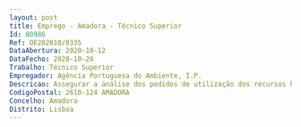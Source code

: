 ```yaml
--- 
layout: post
title: Emprego - Amadora - Técnico Superior
Id: 80986
Ref: OE202010/0335
DataAbertura: 2020-10-12
DataFecho: 2020-10-26
Trabalho: Técnico Superior
Empregador: Agência Portuguesa do Ambiente, I.P.
Descricao: Assegurar a análise dos pedidos de utilização dos recursos hídricos, a emissão do respetivo título e a sua gestão, no âmbito do regime de utilização dos recursos hídricos Avaliação e verificação da conformidade dos títulos de utilização dos recursos hídricos e sistematização da informação de autocontrolo Capacidade de aplicação e determinação da Taxa de Recursos Hídricos (TRH) Coordenar e ou participar em ações de fiscalização e vistorias no âmbito da aplicaçãoda legislação referente aos recursos hídricos Análise e emissão de parecer setorial sobre os recursos hídricos, no âmbito dos mais diversos procedimentos, como sejam a Avaliação de Impacte Ambiental, Avaliação Ambiental Estratégica, Regime Jurídico da Reserva Ecológica Nacional, Licenciamento Industrial, Agropecuário e de Operações de Gestão de Resíduos Assegurar o cumprimento do regime de proteção das albufeiras de águas públicas de serviço público Apoiar a elaboração dos Planos Especiais de Albufeiras de Águas Públicas (PEA) Acompanhamento da elaboração, avaliação, alteração, revisão, suspensão e execução dos Instrumentos de Gestão Territorial (IGT).
CodigoPostal: 2610-124 AMADORA
Concelho: Amadora
Distrito: Lisboa
--- 
```


